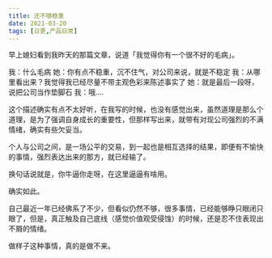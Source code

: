 ```yaml
---
title: 还不够稳重
date: 2021-03-20
tags: [日更,产品日常]
---
```


早上媳妇看到我昨天的那篇文章，说道「我觉得你有一个很不好的毛病」。
<!-- more -->
我：什么毛病
她：你有点不稳重，沉不住气，对公司来说，就是不稳定
我：从哪里看出来？我觉得我已经尽量不带主观色彩来陈述事实了
她：就是最后一段呀，说把公司当作垫脚石
我：哦....

这个描述确实有点不太好听，在我写的时候，也没有感觉出来，虽然道理是那么个道理，是为了强调自身成长的重要性，但那样写出来，就带有对现公司强烈的不满情绪，确实有些欠妥当。

个人与公司之间，是一场公平的交易，到一起也是相互选择的结果，即便有不愉快的事情，强烈表达出来的那方，就已经输了。

换句话说就是，你牛逼你走呀，在这里逼逼有啥用。

确实如此。

自己最近一年已经佛系了不少，但看似仍然不够，很多事情，已经能够睁只眼闭只眼了，但是，真正触及自己底线（感觉价值观受侵蚀）的时候，还是忍不住表现出不屑的情绪。

做样子这种事情，真的是做不来。